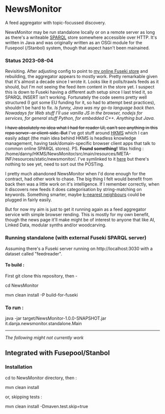 # NewsMonitor

A feed aggregator with topic-focussed discovery.

NewsMonitor may be run standalone locally or on a remote server as long as there's a writeable [SPARQL](https://en.wikipedia.org/wiki/SPARQL) store somewhere accessible over HTTP. It's written in Java and was originally written as an OSGi module for the Fusepool (/Stanbol) system, though that aspect hasn't been mainained. 

### Status 2023-08-04

Revisiting. After adjusting config to point to [my online Fuseki store](https://fuseki.hyperdata.it/) and rebuilding, the aggregator appears to mostly work. Pretty remarkable given that it's almost a decade since I wrote it. Looks like it polls/trawls feeds as it should, but I'm not seeing the feed item content in the store yet. I suspect this is down to Fuseki having a different auth setup since I last tried it, so SPARQL INSERT isn't working. Fortunately the code seems pretty well structured (I got some EU funding for it, so had to attempt best practices), shouldn't be hard to fix. *Is funny, Java was my go-to language back then. Nowadays for Web stuff I'll use vanilla JS in the browser, nodejs for services, for general stuff Python, for embedded C++. Anything but Java.*

~~I have absolutely no idea what I had for reader UI, can't see anything in this repo server- or client-side. But~~  I've got stuff around [HKMS](https://hyperdata.it/hkms/) which I can easily adapt (the main idea behind HKMS is headless knowledge management, having task/domain-specific browser client apps that talk to common online SPARQL stores). PS. **Found something!** Was hiding : /home/danny/HKMS/NewsMonitor/src/main/resources/META-INF/resources/static/newsmonitor/. I've symlinked to it [here](https://hyperdata.it/newsmonitor/) but there's nothing to see yet, need to sort out the POSTing. 

I pretty much abandoned NewsMonitor when I'd done enough for the contract, had other work to chase. The big thing I felt would benefit from back then was a little work on it's intelligence. If I remember correctly, when it discovers new feeds it does categorisation by string-matching on keywords. Something smarter, maybe [k-nearest neighbours](https://en.wikipedia.org/wiki/K-nearest_neighbors_algorithm) could be plugged in fairly easily.

But for now my aim is just to get it running again as a feed aggregator service with simple browser rending. This is mostly for my own benefit, though the news page it'll make might be of interest to anyone that like AI, Linked Data, modular synths and/or woodcarving.


### Running standalone (with external Fuseki SPARQL server)

Assuming there's a Fuseki server running on http://localhost:3030 with a dataset called "feedreader".

#### To build :

First git clone this repository, then -

cd NewsMonitor

mvn clean install -P build-for-fuseki

### To run :

java -jar target/NewsMonitor-1.0.0-SNAPSHOT.jar it.danja.newsmonitor.standalone.Main

---

_The following might not currently work_

## Integrated with Fusepool/Stanbol

### Installation

cd to NewsMonitor directory, then :

mvn clean install

or, skipping tests :

mvn clean install -Dmaven.test.skip=true
